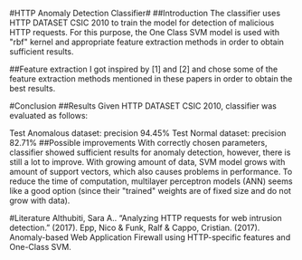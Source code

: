 
#HTTP Anomaly Detection Classifier#
##Introduction
The classifier uses HTTP DATASET CSIC 2010 to train the model for detection of malicious HTTP requests. For this purpose, the One Class SVM model is used with "rbf" kernel and appropriate feature extraction methods in order to obtain sufficient results.

##Feature extraction
I got inspired by [1] and [2] and chose some of the feature extraction methods mentioned in these papers in order to obtain the best results.

#Conclusion
##Results
Given HTTP DATASET CSIC 2010, classifier was evaluated as follows:

Test Anomalous dataset: precision 94.45%
Test Normal dataset: precision 82.71%
##Possible improvements
With correctly chosen parameters, classifier showed sufficient results for anomaly detection, however, there is still a lot to improve.
With growing amount of data, SVM model grows with amount of support vectors, which also causes problems in performance. To reduce the time of computation, multilayer perceptron models (ANN) seems like a good option (since their "trained" weights are of fixed size and do not grow with data).

#Literature
Althubiti, Sara A.. “Analyzing HTTP requests for web intrusion detection.” (2017).
Epp, Nico & Funk, Ralf & Cappo, Cristian. (2017). Anomaly-based Web Application Firewall using HTTP-specific features and One-Class SVM.
